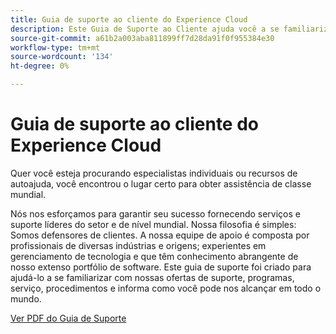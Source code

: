 ```yaml
---
title: Guia de suporte ao cliente do Experience Cloud
description: Este Guia de Suporte ao Cliente ajuda você a se familiarizar com nossas ofertas de suporte do Experience Cloud, programas, serviço, procedimentos e informa como você pode nos alcançar em todo o mundo.
source-git-commit: a61b2a003aba811899ff7d28da91f0f955384e30
workflow-type: tm+mt
source-wordcount: '134'
ht-degree: 0%

---
```


# Guia de suporte ao cliente do Experience Cloud

Quer você esteja procurando especialistas individuais ou recursos de autoajuda, você encontrou o lugar certo para obter assistência de classe mundial.

Nós nos esforçamos para garantir seu sucesso fornecendo serviços e suporte líderes do setor e de nível mundial. Nossa filosofia é simples: Somos defensores de clientes. A nossa equipe de apoio é composta por profissionais de diversas indústrias e origens; experientes em gerenciamento de tecnologia e que têm conhecimento abrangente de nosso extenso portfólio de software. Este guia de suporte foi criado para ajudá-lo a se familiarizar com nossas ofertas de suporte, programas, serviço, procedimentos e informa como você pode nos alcançar em todo o mundo.

[Ver PDF do Guia de Suporte](assets/Experience-Cloud-Customer-Support-Guide.pdf)
